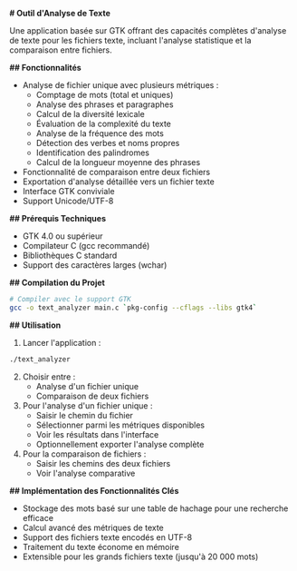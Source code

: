 **# Outil d'Analyse de Texte**

Une application basée sur GTK offrant des capacités complètes d'analyse de texte pour les fichiers texte, incluant l'analyse statistique et la comparaison entre fichiers.

**## Fonctionnalités**
- Analyse de fichier unique avec plusieurs métriques :
  - Comptage de mots (total et uniques)
  - Analyse des phrases et paragraphes
  - Calcul de la diversité lexicale
  - Évaluation de la complexité du texte
  - Analyse de la fréquence des mots
  - Détection des verbes et noms propres
  - Identification des palindromes
  - Calcul de la longueur moyenne des phrases
- Fonctionnalité de comparaison entre deux fichiers
- Exportation d'analyse détaillée vers un fichier texte
- Interface GTK conviviale
- Support Unicode/UTF-8

**## Prérequis Techniques**
- GTK 4.0 ou supérieur
- Compilateur C (gcc recommandé)
- Bibliothèques C standard
- Support des caractères larges (wchar)

**## Compilation du Projet**
```bash
# Compiler avec le support GTK
gcc -o text_analyzer main.c `pkg-config --cflags --libs gtk4`
```

**## Utilisation**
1. Lancer l'application :
```bash
./text_analyzer
```
2. Choisir entre :
   - Analyse d'un fichier unique
   - Comparaison de deux fichiers
3. Pour l'analyse d'un fichier unique :
   - Saisir le chemin du fichier
   - Sélectionner parmi les métriques disponibles
   - Voir les résultats dans l'interface
   - Optionnellement exporter l'analyse complète
4. Pour la comparaison de fichiers :
   - Saisir les chemins des deux fichiers
   - Voir l'analyse comparative

**## Implémentation des Fonctionnalités Clés**
- Stockage des mots basé sur une table de hachage pour une recherche efficace
- Calcul avancé des métriques de texte
- Support des fichiers texte encodés en UTF-8
- Traitement du texte économe en mémoire
- Extensible pour les grands fichiers texte (jusqu'à 20 000 mots)
